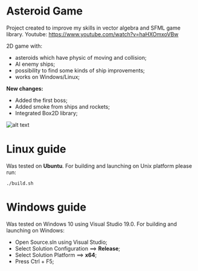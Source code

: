 # Asteroid Game

Project created to improve my skills in vector algebra and SFML game library.
Youtube: https://www.youtube.com/watch?v=haHXOmxoVBw

2D game with:

- asteroids which have physic of moving and collision;
- AI enemy ships;
- possibility to find some kinds of ship improvements;
- works on Windows/Linux;

**New changes:**
- Added the first boss;
- Added smoke from ships and rockets;
- Integrated Box2D library;

![alt text](https://github.com/dreamhostage/AsteroidLinux/blob/master/Images/Screenshot.png?raw=true)

# Linux guide
Was tested on **Ubuntu**. For building and launching on Unix platform please run:
```
./build.sh
```
# Windows guide
Was tested on Windows 10 using Visual Studio 19.0. For building and launching on Windows:
- Open Source.sln using Visual Studio;
- Select Solution Configuration ==> **Release**;
- Select Solution Platform ==> **x64**;
- Press Ctrl + F5;
